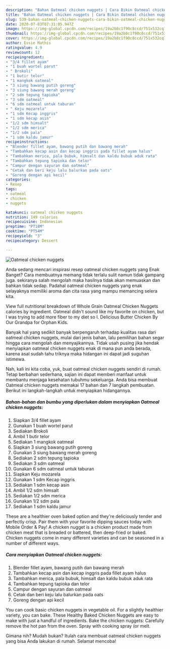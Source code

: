 ```yaml
---
description: "Bahan Oatmeal chicken nuggets | Cara Bikin Oatmeal chicken nuggets Yang Sempurna"
title: "Bahan Oatmeal chicken nuggets | Cara Bikin Oatmeal chicken nuggets Yang Sempurna"
slug: 539-bahan-oatmeal-chicken-nuggets-cara-bikin-oatmeal-chicken-nuggets-yang-sempurna
date: 2020-07-03T07:31:05.947Z
image: https://img-global.cpcdn.com/recipes/19a2b8c1f90c8ccd/751x532cq70/oatmeal-chicken-nuggets-foto-resep-utama.jpg
thumbnail: https://img-global.cpcdn.com/recipes/19a2b8c1f90c8ccd/751x532cq70/oatmeal-chicken-nuggets-foto-resep-utama.jpg
cover: https://img-global.cpcdn.com/recipes/19a2b8c1f90c8ccd/751x532cq70/oatmeal-chicken-nuggets-foto-resep-utama.jpg
author: Essie Mathis
ratingvalue: 4.9
reviewcount: 12
recipeingredient:
- "3/4 fillet ayam"
- "1 buah wortel parut"
- " Brokoli"
- "1 butir telor"
- "1 mangkok oatmeal"
- "3 siung bawang putih goreng"
- "3 siung bawang merah goreng"
- "2 sdm tepung tapioka"
- "3 sdm oatmeal"
- "6 sdm oatmeal untuk taburan"
- " Keju mozarela"
- "1 sdm Kecap inggris"
- "1 sdm kecap asin"
- "1/2 sdm himsalt"
- "1/2 sdm merica"
- "1/2 sdm pala"
- "1 sdm kaldu jamur"
recipeinstructions:
- "Blender fillet ayam, bawang putih dan bawang merah"
- "Tambahkan kecap asin dan kecap inggris pada fillet ayam halus"
- "Tambahkan merica, pala bubuk, himsalt dan kaldu bubuk aduk rata"
- "Tambahkan tepung tapioka dan telor"
- "Campur dengan sayuran dan oatmeal"
- "Cetak dan beri keju lalu balurkan pada oats"
- "Goreng dengan api kecil"
categories:
- Resep
tags:
- oatmeal
- chicken
- nuggets

katakunci: oatmeal chicken nuggets 
nutrition: 149 calories
recipecuisine: Indonesian
preptime: "PT18M"
cooktime: "PT54M"
recipeyield: "3"
recipecategory: Dessert

---
```



![Oatmeal chicken nuggets](https://img-global.cpcdn.com/recipes/19a2b8c1f90c8ccd/751x532cq70/oatmeal-chicken-nuggets-foto-resep-utama.jpg)

Anda sedang mencari inspirasi resep oatmeal chicken nuggets yang Enak Banget? Cara membuatnya memang tidak terlalu sulit namun tidak gampang juga. sekiranya salah mengolah maka hasilnya tidak akan memuaskan dan bahkan tidak sedap. Padahal oatmeal chicken nuggets yang enak selayaknya memiliki aroma dan cita rasa yang mampu memancing selera kita.

View full nutritional breakdown of Whole Grain Oatmeal Chicken Nuggets calories by ingredient. Oatmeal didn&#39;t sound like my favorite on chicken, but I was trying to add more fiber to my diet so I. Delicious Butter Chicken By Our Grandpa for Orphan Kids.

Banyak hal yang sedikit banyak berpengaruh terhadap kualitas rasa dari oatmeal chicken nuggets, mulai dari jenis bahan, lalu pemilihan bahan segar hingga cara mengolah dan menyajikannya. Tidak usah pusing jika hendak menyiapkan oatmeal chicken nuggets enak di mana pun anda berada, karena asal sudah tahu triknya maka hidangan ini dapat jadi suguhan istimewa.


Nah, kali ini kita coba, yuk, buat oatmeal chicken nuggets sendiri di rumah. Tetap berbahan sederhana, sajian ini dapat memberi manfaat untuk membantu menjaga kesehatan tubuhmu sekeluarga. Anda bisa membuat Oatmeal chicken nuggets memakai 17 bahan dan 7 langkah pembuatan. Berikut ini langkah-langkah untuk menyiapkan hidangannya.

<!--inarticleads1-->

##### Bahan-bahan dan bumbu yang diperlukan dalam menyiapkan Oatmeal chicken nuggets:

1. Siapkan 3/4 fillet ayam
1. Gunakan 1 buah wortel parut
1. Sediakan  Brokoli
1. Ambil 1 butir telor
1. Sediakan 1 mangkok oatmeal
1. Siapkan 3 siung bawang putih goreng
1. Gunakan 3 siung bawang merah goreng
1. Sediakan 2 sdm tepung tapioka
1. Sediakan 3 sdm oatmeal
1. Gunakan 6 sdm oatmeal untuk taburan
1. Siapkan  Keju mozarela
1. Gunakan 1 sdm Kecap inggris
1. Sediakan 1 sdm kecap asin
1. Ambil 1/2 sdm himsalt
1. Sediakan 1/2 sdm merica
1. Gunakan 1/2 sdm pala
1. Sediakan 1 sdm kaldu jamur


These are a healthier oven baked option and they&#39;re deliciously tender and perfectly crisp. Pair them with your favorite dipping sauces today with Mobile Order &amp; Pay! A chicken nugget is a chicken product made from chicken meat that is breaded or battered, then deep-fried or baked. Chicken nuggets come in many different varieties and can be seasoned in a number of different ways. 

<!--inarticleads2-->

##### Cara menyiapkan Oatmeal chicken nuggets:

1. Blender fillet ayam, bawang putih dan bawang merah
1. Tambahkan kecap asin dan kecap inggris pada fillet ayam halus
1. Tambahkan merica, pala bubuk, himsalt dan kaldu bubuk aduk rata
1. Tambahkan tepung tapioka dan telor
1. Campur dengan sayuran dan oatmeal
1. Cetak dan beri keju lalu balurkan pada oats
1. Goreng dengan api kecil


You can cook basic chicken nuggets in vegetable oil. For a slightly healthier variety, you can bake. These Healthy Baked Chicken Nuggets are easy to make with just a handful of ingredients. Bake the chicken nuggets: Carefully remove the hot pan from the oven. Spray with cooking spray (or melt. 

Gimana nih? Mudah bukan? Itulah cara membuat oatmeal chicken nuggets yang bisa Anda lakukan di rumah. Selamat mencoba!
